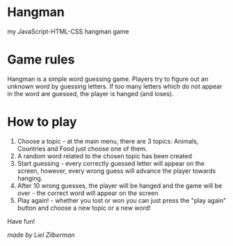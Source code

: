 # Hangman
my JavaScript-HTML-CSS hangman game


# Game rules
Hangman is a simple word guessing game.
Players try to figure out an unknown word by guessing letters.
If too many letters which do not appear in the word are guessed, the player is hanged (and loses).

# How to play
1. Choose a topic - at the main menu, there are 3 topics: Animals, Countries and Food just choose one of them.
2. A random word related to the chosen topic has been created
3. Start guessing - every correctly guessed letter will appear on the screen, however, every wrong guess will advance the player towards hanging.
4. After 10 wrong guesses, the player will be hanged and the game will be over - the correct word will appear on the screen
5. Play again! - whether you lost or won you can just press the "play again" button and choose a new topic or a new word!

Have fun! 


*made by Liel Zilberman*

